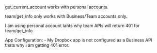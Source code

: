 
get_current_account works with personal accounts.

team/get_info only works with Business/Team accounts only.

I am using personal account tahts why team APIs will return 401 for team/get_info

App Configuration: - My Dropbox app is not configured as a Business API thats why i am getting 401 error.
